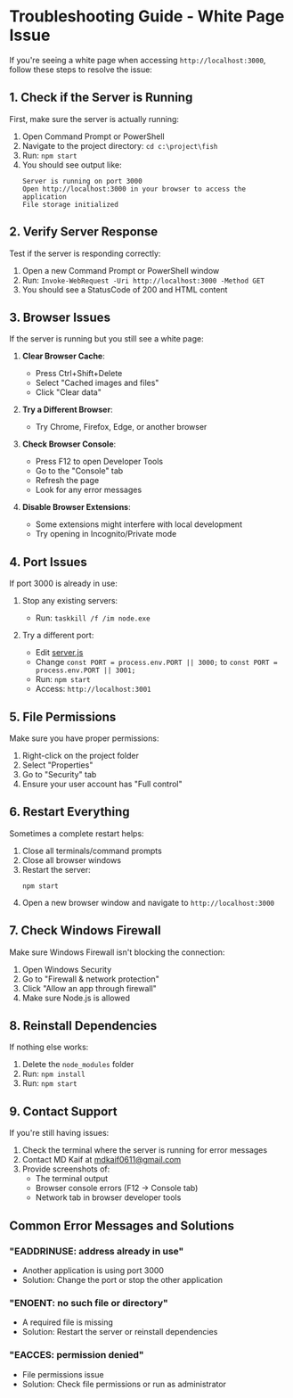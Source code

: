 # Troubleshooting Guide - White Page Issue

If you're seeing a white page when accessing `http://localhost:3000`, follow these steps to resolve the issue:

## 1. Check if the Server is Running

First, make sure the server is actually running:

1. Open Command Prompt or PowerShell
2. Navigate to the project directory: `cd c:\project\fish`
3. Run: `npm start`
4. You should see output like:
   ```
   Server is running on port 3000
   Open http://localhost:3000 in your browser to access the application
   File storage initialized
   ```

## 2. Verify Server Response

Test if the server is responding correctly:

1. Open a new Command Prompt or PowerShell window
2. Run: `Invoke-WebRequest -Uri http://localhost:3000 -Method GET`
3. You should see a StatusCode of 200 and HTML content

## 3. Browser Issues

If the server is running but you still see a white page:

1. **Clear Browser Cache**:
   - Press Ctrl+Shift+Delete
   - Select "Cached images and files"
   - Click "Clear data"

2. **Try a Different Browser**:
   - Try Chrome, Firefox, Edge, or another browser

3. **Check Browser Console**:
   - Press F12 to open Developer Tools
   - Go to the "Console" tab
   - Refresh the page
   - Look for any error messages

4. **Disable Browser Extensions**:
   - Some extensions might interfere with local development
   - Try opening in Incognito/Private mode

## 4. Port Issues

If port 3000 is already in use:

1. Stop any existing servers:
   - Run: `taskkill /f /im node.exe`

2. Try a different port:
   - Edit [server.js](file:///c%3A/project/fish/server.js)
   - Change `const PORT = process.env.PORT || 3000;` to `const PORT = process.env.PORT || 3001;`
   - Run: `npm start`
   - Access: `http://localhost:3001`

## 5. File Permissions

Make sure you have proper permissions:

1. Right-click on the project folder
2. Select "Properties"
3. Go to "Security" tab
4. Ensure your user account has "Full control"

## 6. Restart Everything

Sometimes a complete restart helps:

1. Close all terminals/command prompts
2. Close all browser windows
3. Restart the server:
   ```
   npm start
   ```
4. Open a new browser window and navigate to `http://localhost:3000`

## 7. Check Windows Firewall

Make sure Windows Firewall isn't blocking the connection:

1. Open Windows Security
2. Go to "Firewall & network protection"
3. Click "Allow an app through firewall"
4. Make sure Node.js is allowed

## 8. Reinstall Dependencies

If nothing else works:

1. Delete the `node_modules` folder
2. Run: `npm install`
3. Run: `npm start`

## 9. Contact Support

If you're still having issues:

1. Check the terminal where the server is running for error messages
2. Contact MD Kaif at mdkaif0611@gmail.com
3. Provide screenshots of:
   - The terminal output
   - Browser console errors (F12 → Console tab)
   - Network tab in browser developer tools

## Common Error Messages and Solutions

### "EADDRINUSE: address already in use"
- Another application is using port 3000
- Solution: Change the port or stop the other application

### "ENOENT: no such file or directory"
- A required file is missing
- Solution: Restart the server or reinstall dependencies

### "EACCES: permission denied"
- File permissions issue
- Solution: Check file permissions or run as administrator